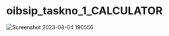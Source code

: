 # oibsip_taskno_1_CALCULATOR

![Screenshot 2023-08-04 190556](https://github.com/Anujit1/oibsip_taskno_1_CALCULATOR/assets/129964900/a4ecb177-1431-4e46-81e4-fc6a68fdb1ae)
